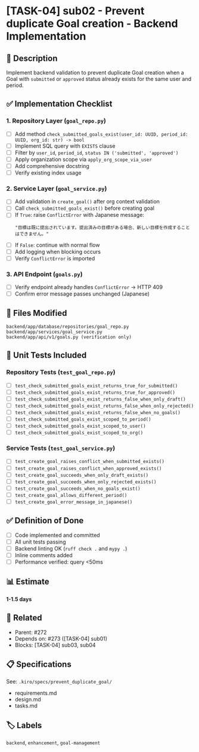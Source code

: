 # [TASK-04] sub02 - Prevent duplicate Goal creation - Backend Implementation

## 📝 Description
Implement backend validation to prevent duplicate Goal creation when a Goal with `submitted` or `approved` status already exists for the same user and period.

## ✅ Implementation Checklist

### 1. Repository Layer (`goal_repo.py`)
- [ ] Add method `check_submitted_goals_exist(user_id: UUID, period_id: UUID, org_id: str) -> bool`
- [ ] Implement SQL query with `EXISTS` clause
- [ ] Filter by `user_id`, `period_id`, `status IN ('submitted', 'approved')`
- [ ] Apply organization scope via `apply_org_scope_via_user`
- [ ] Add comprehensive docstring
- [ ] Verify existing index usage

### 2. Service Layer (`goal_service.py`)
- [ ] Add validation in `create_goal()` after org context validation
- [ ] Call `check_submitted_goals_exist()` before creating goal
- [ ] If `True`: raise `ConflictError` with Japanese message:
  ```
  "目標は既に提出されています。提出済みの目標がある場合、新しい目標を作成することはできません。"
  ```
- [ ] If `False`: continue with normal flow
- [ ] Add logging when blocking occurs
- [ ] Verify `ConflictError` is imported

### 3. API Endpoint (`goals.py`)
- [ ] Verify endpoint already handles `ConflictError` → HTTP 409
- [ ] Confirm error message passes unchanged (Japanese)

## 📁 Files Modified
```
backend/app/database/repositories/goal_repo.py
backend/app/services/goal_service.py
backend/app/api/v1/goals.py (verification only)
```

## 🧪 Unit Tests Included

### Repository Tests (`test_goal_repo.py`)
- [ ] `test_check_submitted_goals_exist_returns_true_for_submitted()`
- [ ] `test_check_submitted_goals_exist_returns_true_for_approved()`
- [ ] `test_check_submitted_goals_exist_returns_false_when_only_draft()`
- [ ] `test_check_submitted_goals_exist_returns_false_when_only_rejected()`
- [ ] `test_check_submitted_goals_exist_returns_false_when_no_goals()`
- [ ] `test_check_submitted_goals_exist_scoped_to_period()`
- [ ] `test_check_submitted_goals_exist_scoped_to_user()`
- [ ] `test_check_submitted_goals_exist_scoped_to_org()`

### Service Tests (`test_goal_service.py`)
- [ ] `test_create_goal_raises_conflict_when_submitted_exists()`
- [ ] `test_create_goal_raises_conflict_when_approved_exists()`
- [ ] `test_create_goal_succeeds_when_only_draft_exists()`
- [ ] `test_create_goal_succeeds_when_only_rejected_exists()`
- [ ] `test_create_goal_succeeds_when_no_goals_exist()`
- [ ] `test_create_goal_allows_different_period()`
- [ ] `test_create_goal_error_message_in_japanese()`

## ✅ Definition of Done
- [ ] Code implemented and committed
- [ ] All unit tests passing
- [ ] Backend linting OK (`ruff check .` and `mypy .`)
- [ ] Inline comments added
- [ ] Performance verified: query <50ms

## 📊 Estimate
**1-1.5 days**

## 🔗 Related
- Parent: #272
- Depends on: #273 ([TASK-04] sub01)
- Blocks: [TASK-04] sub03, sub04

## 📋 Specifications
See: `.kiro/specs/prevent_duplicate_goal/`
- requirements.md
- design.md
- tasks.md

## 🏷️ Labels
`backend`, `enhancement`, `goal-management`
